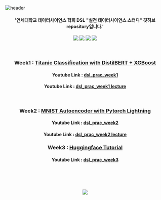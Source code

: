 ![header](https://capsule-render.vercel.app/api?type=waving&color=auto&height=200&section=header&text=실전%20데이터사이언스%20스터디&fontSize=45&fontAlign=65&fontAlignY=35)


<div align="center">
	
<h4> '연세대학교 데이터사이언스 학회 DSL "실전 데이터사이언스 스터디" 깃허브 repository입니다.' <h4/>
<img src="https://img.shields.io/badge/Python-3776AB?style=flat&logo=Python&logoColor=white" />
<img src="https://img.shields.io/badge/Torch-EE4C2C?style=flat&logo=PyTorch&logoColor=white" />
<img src="https://img.shields.io/badge/Flask-000000?style=flat&logo=Flask&logoColor=white" />
<img src="https://img.shields.io/badge/FastAPI-009688?style=flat&logo=FastAPI&logoColor=white" />
<br><br><br>
	  
<h3>Week1 : <a href="https://github.com/a2ran/prac_ds/tree/main/week1">Titanic Classification with DistilBERT + XGBoost</a></h3>
<h4>Youtube Link : <a href = "https://www.youtube.com/watch?v=Wj__yYnd5DQ"> dsl_prac_week1 </a></h4>
<h4>Youtube Link : <a href = "https://youtu.be/1bpPseP-Za8"> dsl_prac_week1 lecture </a></h4>
<br>
<h3>Week2 : <a href="https://github.com/a2ran/prac_ds/tree/main/week2/requirements">MNIST Autoencoder with Pytorch Lightning</a></h3>
<h4>Youtube Link : <a href = "https://www.youtube.com/watch?v=-EDE4Op1UiM"> dsl_prac_week2 </a></h4>
<h4>Youtube Link : <a href = "https://www.youtube.com/watch?v=A7ubwGv1zO4"> dsl_prac_week2 lecture </a></h4>
<h3>Week3 : <a href="https://github.com/a2ran/prac_ds/tree/main/week3">Huggingface Tutorial</a></h3>
<h4>Youtube Link : <a href = "https://youtu.be/j9rzkceASLA"> dsl_prac_week3 </a></h4>
<br>
<br><br><br>

</div>
	 
<div align="center">
	<img src="https://github-readme-stats.vercel.app/api/top-langs/?username=a2ran&layout=compact"><br><br>
</div>
